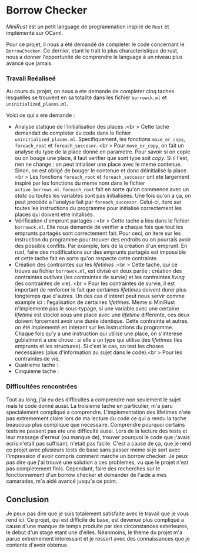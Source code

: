 # Borrow Checker

_MiniRust_ est un petit language de programmation inspiré de `Rust` et implémenté sur OCaml.

Pour ce projet, il nous a été demandé de completer le code concernant le `BorrowChecker`. Ce dernier, etant le trait le plus characteristique de rust, nous a donner l'opportunité de comprendre le language à un niveau plus avancé que jamais. 

### Travail Reéaliseé
Au cours du projet, on nous a ete demande de completer cinq taches lesquelles se trouvent en sa totalite dans les fichier `borrowck.ml` et `uninitialized_places.ml`.

Voici ce qui a ete demande : 

- Analyse statique de l'initialisation des places :<br \>
Cette tache demandait de completer du code dans le fichier `uninitialized_places.ml`. Specifiquement, les fonctions `move_or_copy`, `foreach_root` et `foreach_succesor`. <br \>
Pour `move_or_copy`, on fait un analyse du type de la place donné en parametre. Pour savoir si on copie ou on bouge une place, il faut verifier que sont type soit _copy_. Si il l'est, rien ne change : on peut intialiser une place avec le meme contenue. Sinon, on est obligé de bouger le contenue et donc déinitialisé la place. <br \>
Les fonctions `foreach_root` et `foreach_succesor` ont ete largement inspiré par les fonctions du meme nom dans le fichier `active_borrows.ml`. `foreach_root` fait en sorte qu'on commence avec un _state_ ou toutes les variables sont pas initialisées. Une fois qu'on a ça, on peut procédé a l'analyse fait par `foreach_succesor`. Celui-ci, itere sur toutes les instructions du programme pour initialisé correctement les places qui doivent etre initalisés.  
- Vérification d'emprunt partagés : <br \>
Cette tache a lieu dans le fichier `borrowck.ml`. Elle nous demande de verifier a chaque fois que tout les emprunts partagés sont correctement fait. Pour ceci, on itere sur les instruction du programme pour trouver des endroits ou on pourrais avoir des possible conflits. Par example, lors de la création d'un emprunt. En rust, faire des modifications sur des emprunts partagés est impossible et cette tache fait en sorte qu'on respecte cette contrainte.
- Création des contraintes sur les _lifetimes_ :<br \>
Cette tache, qui ce trouve au fichier `borrowck.ml`, est divisé en deux partie : création des contraintes _outlives_ (les contraintes de survie) et les contraintes _living_ (les contraintes de vie). <br \>
Pour les contraintes de survie, il est important de renforcer le fait que certaines _lifetimes_ doivent durer plus longtemps que d'autres. Un des cas d'interet peut nous servir comme example ici : l'egalisation de certaines _lifetimes_. Meme si MiniRust n'implemente pas le sous-typage, si une variable avec une certaine _lifetime_ est stocké sous une place avec une _lifetime_ differente, ces deux doivent forcement avoir une durée identique. Cette contrainte et autres, on été implementé en interant sur les instructions du programme. Chaque fois qu'y a une instruction qui utilise une place, on s'interese goblalment a une chose : si elle a un type qui utilise des _lifetimes_ (les emprunts et les structures). Si c'est le cas, on test les choses necessaires (plus d'information au sujet dans le code).<br \>
Pour les contraintes de vie, 
- Quatrieme tache : 
- Cinquieme tache : 

### Difficultées rencontrées

Tout au long, j'ai eu des difficultes a comprendre non seulement le sujet mais le code donné aussi. La troisieme tache en particulier, m'a paru specialement compliqué a comprendre. L'implementation des lifetimes n'ete pas extremement claire lors de ma lecture du code ce qui a rendu la tache beaucoup plus complique que necessaire. 
Comprendre pourquoi certains tests ne passent pas ete une difficulté aussi. Lors de la lecture des tests et leur message d'erreur (ou manque de), trouver pourquoi le code que j'avais ecris n'etait pas suffisant, n'etait pas facile. C'est a cause de ça, que je rend ce projet avec plusieurs tests de base sans passer meme si je sort avec l'impression d'avoir compris comment marche un borrow checker. 
Je peux pas dire que j'ai trouvé une solution a ces problemes, vu que le projet n'est pas completement finis. Cependant, faire des recherches sur le fonctionnement d'un borrow checker et demander de l'aide a mes camarades, m'a aidé avancé jusqu'a ce point. 

## Conclusion

Je peux pas dire que je suis totalement satisfaite avec le travail que je vous rend ici. Ce projet, qui est difficile de base, est devenue plus compliqué a cause d'une manque de temps produite par des circonstances exterieures, le debut d'un stage etant une d'elles. 
Néanmoins, le theme du projet m'a parue extremement interessant et je ressort avec des connaissances que je contente d'avoir obtenue. 